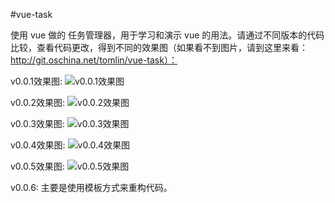 #vue-task

使用 vue 做的 任务管理器，用于学习和演示 vue 的用法。请通过不同版本的代码比较，查看代码更改，得到不同的效果图（如果看不到图片，请到这里来看：http://git.oschina.net/tomlin/vue-task）：

v0.0.1效果图:
![v0.0.1效果图](http://git.oschina.net/uploads/images/2016/0525/173912_4645621e_11460.gif "v0.0.1效果图")

v0.0.2效果图:
![v0.0.2效果图](http://git.oschina.net/uploads/images/2016/0525/174029_01554fab_11460.gif "v0.0.2效果图")

v0.0.3效果图:
![v0.0.3效果图](http://git.oschina.net/uploads/images/2016/0525/174108_fb8e1273_11460.gif "v0.0.3效果图")

v0.0.4效果图:
![v0.0.4效果图](http://git.oschina.net/uploads/images/2016/0525/174136_e494aea1_11460.gif "v0.0.4效果图")

v0.0.5效果图:
![v0.0.5效果图](http://git.oschina.net/uploads/images/2016/0525/174220_b0bcfbb2_11460.gif "v0.0.5效果图")

v0.0.6: 主要是使用模板方式来重构代码。